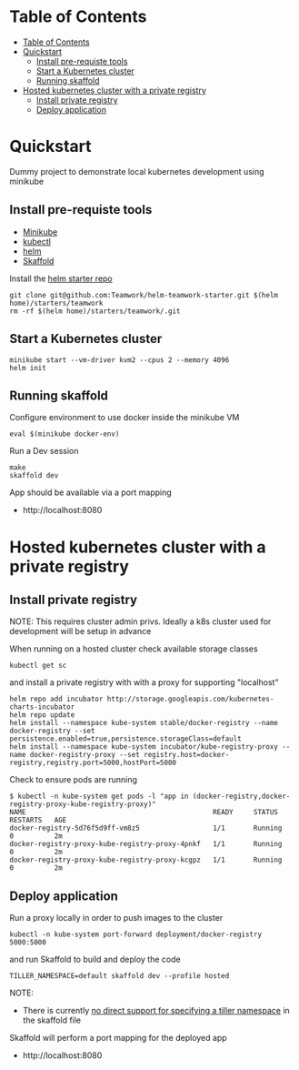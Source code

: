 
Table of Contents
=================

   * [Table of Contents](#table-of-contents)
   * [Quickstart](#quickstart)
      * [Install pre-requiste tools](#install-pre-requiste-tools)
      * [Start a Kubernetes cluster](#start-a-kubernetes-cluster)
      * [Running skaffold](#running-skaffold)
   * [Hosted kubernetes cluster with a private registry](#hosted-kubernetes-cluster-with-a-private-registry)
      * [Install private registry](#install-private-registry)
      * [Deploy application](#deploy-application)

        
# Quickstart

Dummy project to demonstrate local kubernetes development using minikube

## Install pre-requiste tools

- [Minikube](https://kubernetes.io/docs/tasks/tools/install-minikube/)
- [kubectl](https://kubernetes.io/docs/tasks/tools/install-kubectl/)
- [helm](https://docs.helm.sh/using_helm/#installing-helm)
- [Skaffold](https://github.com/GoogleContainerTools/skaffold#installation)

Install the [helm starter repo](https://github.com/Teamwork/helm-teamwork-starter)

```
git clone git@github.com:Teamwork/helm-teamwork-starter.git $(helm home)/starters/teamwork
rm -rf $(helm home)/starters/teamwork/.git
```

## Start a Kubernetes cluster

```
minikube start --vm-driver kvm2 --cpus 2 --memory 4096 
helm init
```

## Running skaffold

Configure environment to use docker inside the minikube VM

```
eval $(minikube docker-env)
```

Run a Dev session

```
make
skaffold dev
```

App should be available via a port mapping

- http://localhost:8080

# Hosted kubernetes cluster with a private registry

## Install private registry

NOTE: This requires cluster admin privs. Ideally a k8s cluster used for development will be setup in advance

When running on a hosted cluster check available storage classes

```
kubectl get sc
```

and install a private registry with with a proxy for supporting "localhost"

```
helm repo add incubator http://storage.googleapis.com/kubernetes-charts-incubator
helm repo update
helm install --namespace kube-system stable/docker-registry --name docker-registry --set persistence.enabled=true,persistence.storageClass=default
helm install --namespace kube-system incubator/kube-registry-proxy --name docker-registry-proxy --set registry.host=docker-registry,registry.port=5000,hostPort=5000
```

Check to ensure pods are running

```
$ kubectl -n kube-system get pods -l "app in (docker-registry,docker-registry-proxy-kube-registry-proxy)"
NAME                                              READY     STATUS    RESTARTS   AGE
docker-registry-5d76f5d9ff-vm8z5                  1/1       Running   0          2m
docker-registry-proxy-kube-registry-proxy-4pnkf   1/1       Running   0          2m
docker-registry-proxy-kube-registry-proxy-kcgpz   1/1       Running   0          2m
```

## Deploy application

Run a proxy locally in order to push images to the cluster

```
kubectl -n kube-system port-forward deployment/docker-registry 5000:5000
```

and run Skaffold to build and deploy the code

```
TILLER_NAMESPACE=default skaffold dev --profile hosted
```

NOTE:

* There is currently [no direct support for specifying a tiller namespace](https://github.com/GoogleContainerTools/skaffold/issues/1183) in the skaffold file

Skaffold will perform a port mapping for the deployed app

- http://localhost:8080

